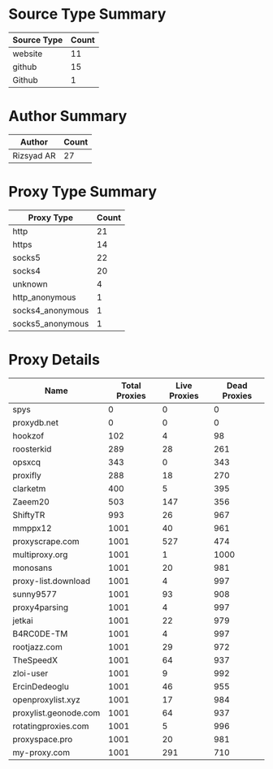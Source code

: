 # Source Type Summary

| Source Type | Count |
|-------------|-------|
| website | 11 |
| github | 15 |
| Github | 1 |


# Author Summary

| Author | Count |
|--------|-------|
| Rizsyad AR | 27 |


# Proxy Type Summary

| Proxy Type | Count |
|------------|-------|
| http | 21 |
| https | 14 |
| socks5 | 22 |
| socks4 | 20 |
| unknown | 4 |
| http_anonymous | 1 |
| socks4_anonymous | 1 |
| socks5_anonymous | 1 |


# Proxy Details

| Name | Total Proxies | Live Proxies | Dead Proxies |
|------|---------------|--------------|---------------|
| spys | 0 | 0 | 0 |
| proxydb.net | 0 | 0 | 0 |
| hookzof | 102 | 4 | 98 |
| roosterkid | 289 | 28 | 261 |
| opsxcq | 343 | 0 | 343 |
| proxifly | 288 | 18 | 270 |
| clarketm | 400 | 5 | 395 |
| Zaeem20 | 503 | 147 | 356 |
| ShiftyTR | 993 | 26 | 967 |
| mmppx12 | 1001 | 40 | 961 |
| proxyscrape.com | 1001 | 527 | 474 |
| multiproxy.org | 1001 | 1 | 1000 |
| monosans | 1001 | 20 | 981 |
| proxy-list.download | 1001 | 4 | 997 |
| sunny9577 | 1001 | 93 | 908 |
| proxy4parsing | 1001 | 4 | 997 |
| jetkai | 1001 | 22 | 979 |
| B4RC0DE-TM | 1001 | 4 | 997 |
| rootjazz.com | 1001 | 29 | 972 |
| TheSpeedX | 1001 | 64 | 937 |
| zloi-user | 1001 | 9 | 992 |
| ErcinDedeoglu | 1001 | 46 | 955 |
| openproxylist.xyz | 1001 | 17 | 984 |
| proxylist.geonode.com | 1001 | 64 | 937 |
| rotatingproxies.com | 1001 | 5 | 996 |
| proxyspace.pro | 1001 | 20 | 981 |
| my-proxy.com | 1001 | 291 | 710 |
